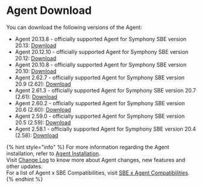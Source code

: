 # Agent Download

You can download the following versions of the Agent:

* Agent 20.13.8 - officially supported Agent for Symphony SBE version 20.13: [Download](https://storage.googleapis.com/sym-platform/developers/rest-api/agent-20.13.8.zip)
* Agent 20.12.10 - officially supported Agent for Symphony SBE version 20.12: [Download](https://storage.googleapis.com/sym-platform/developers/rest-api/agent-20.12.10.zip)
* Agent 20.10.8 - officially supported Agent for Symphony SBE version 20.10: [Download](https://storage.googleapis.com/sym-platform/developers/rest-api/agent-20.10.8.zip)
* Agent 2.62.7 - officially supported Agent for Symphony SBE version 20.9 (2.62): [Download](https://storage.googleapis.com/sym-platform/developers/rest-api/agent-2.62.7.zip)
* Agent 2.61.3 - officially supported Agent for Symphony SBE version 20.7 (2.61): [Download](https://storage.googleapis.com/sym-platform/developers/rest-api/agent-2.61.3.zip)
* Agent 2.60.2 - officially supported Agent for Symphony SBE version 20.6 (2.60): [Download](https://storage.googleapis.com/sym-platform/developers/rest-api/agent-2.60.2.zip)
* Agent 2.59.0 - officially supported Agent for Symphony SBE version 20.5 (2.59): [Download](https://storage.googleapis.com/sym-platform/developers/rest-api/agent-2.59.0.zip)
* Agent 2.58.1 - officially supported Agent for Symphony SBE version 20.4 (2.58): [Download](https://storage.googleapis.com/sym-platform/developers/rest-api/agent-2.58.1.zip)

{% hint style="info" %}
For more information regarding the Agent installation, refer to [Agent Installation](agent-2.x-and-above-installation.md).\
Visit [Change Log](../change-log/) to know more about Agent changes, new features and other updates.\
For a list of Agent x SBE Compatibilities, visit [SBE x Agent Compatibilities](sbe-x-agent-compatibility-matrix.md).
{% endhint %}
